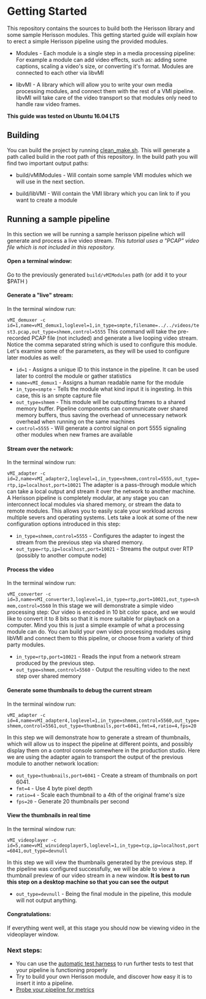 # Getting Started
This repository contains the sources to build both the Herisson library and some sample Herisson modules. This getting started guide will explain how to erect a simple Herisson pipeline using the provided modules.
* Modules - Each module is a single step in a media processing pipeline: For example a module can add video effects, such as: adding some captions, scaling a video's size, or converting it's format. Modules are connected to each other via libvMI

* libvMI - A library which will allow you to write your own media processing modules, and connect them with the rest of a VMI pipeline. libvMI will take care of the video transport so that modules only need to handle raw video frames.

**This guide was tested on Ubuntu 16.04 LTS**


## Building
You can build the project by running [clean_make.sh](clean_make.sh). This will generate a path called build in the root path of this repository. In the build path you will find  two important output paths:
* build/vMIModules - Will contain some sample VMI modules which we will use in the next section.

* build/libVMI - Will contain the VMI library which you can link to if you want to create a module

## Running a sample pipeline
In this section we will be running a sample herisson pipeline which will generate and process a live video stream. *This tutorial uses a "PCAP" video file which is not included in this repository.*
#### Open a terminal window:
Go to the previously generated `build/vMIModules` path (or add it to your $PATH )
#### Generate a "live" stream:
In the terminal window run:

`vMI_demuxer -c id=1,name=vMI_demux1,loglevel=1,in_type=smpte,filename=../../videos/test3.pcap,out_type=shmem,control=5555`
This command will take the pre-recorded PCAP file (not included) and generate a live looping video stream. Notice the comma separated string which is used to configure this module. Let's examine some of the parameters, as they will be used to configure later modules as well:
* `id=1` - Assigns a unique ID to this instance in the pipeline. It can be used later to control the module or gather statistics
* `name=vMI_demux1` - Assigns a human readable name for the module
* `in_type=smpte` - Tells the module what kind input it is ingesting. In this case, this is an smpte capture file
* `out_type=shmem` - This module will be outputting frames to a shared memory buffer. Pipeline components can communicate over shared memory buffers, thus saving the overhead of unnecessary network overhead when running  on the same machines
* `control=5555` - Will generate a control signal on port 5555 signaling other modules when new frames are available

#### Stream over the network:
In the terminal window run:

`vMI_adapter -c id=2,name=vMI_adapter2,loglevel=1,in_type=shmem,control=5555,out_type=rtp,ip=localhost,port=10021`
The adapter is a pass-through module which can take a local output and stream it over the network to another machine. A Herisson pipeline is completely modular, at any stage you can interconnect local modules via shared memory, or stream the data to remote modules. This allows you to easily scale your workload across multiple severs and operating systems. Lets take a look at some of the new configuration options introduced in this step:
* `in_type=shmem,control=5555` - Configures the adapter to ingest the stream from the previous step via shared memory.
* `out_type=rtp,ip=localhost,port=10021` - Streams the output over RTP (possibly to another compute node)

#### Process the video
In the terminal window run:

`vMI_converter -c id=3,name=vMI_converter3,loglevel=1,in_type=rtp,port=10021,out_type=shmem,control=5560`
In this stage we will demonstrate a simple video processing step: Our video is encoded in 10 bit color space, and we would like to convert it to 8 bits so that it is more suitable for playback on a computer. Mind you this is just a simple example of what a processing module can do. You can build your own video processing modules using libVMI and connect them to this pipeline, or choose from a variety of third party modules.
* `in_type=rtp,port=10021` - Reads the input from a network stream produced by the previous step.
* `out_type=shmem,control=5560` - Output the resulting video to the next step over shared memory

#### Generate some thumbnails to debug the current stream
In the terminal window run:

`vMI_adapter -c id=4,name=vMI_adapter4,loglevel=1,in_type=shmem,control=5560,out_type=shmem,control=5561,out_type=thumbnails,port=6041,fmt=4,ratio=4,fps=20`

In this step we will demonstrate how to generate a stream of thumbnails, which will allow us to inspect the pipeline at different points, and possibly display them on a control console somewhere in the production studio. Here we are using the adapter again to transport the output of the previous module to another network location:
* `out_type=thumbnails,port=6041` - Create a stream of thumbnails on port 6041.
* `fmt=4` - Use 4 byte pixel depth
* `ratio=4` - Scale each thumbnail to a 4th of the original frame's size
* `fps=20` - Generate 20 thumbnails per second

#### View the thumbnails in real time
In the terminal window run:

`vMI_videoplayer -c id=5,name=vMI_winvideoplayer5,loglevel=1,in_type=tcp,ip=localhost,port=6041,out_type=devnull`

In this step we will view the thumbnails generated by the previous step. If the pipeline was configured successfully, we will be able to view a thumbnail preview of our video stream in a new window. **It is best to run this step on a desktop machine so that you can see the output**
* `out_type=devnull` - Being the final module in the pipeline, this module will not output anything.

#### Congratulations:
If everything went well, at this stage you should now be viewing video in the videoplayer window.

### Next steps:
* You can use the [automatic test harness](../TestHarness/README.md) to run further tests to test that your pipeline is functioning properly
* Try to build your own Herisson module, and discover how easy it is to insert it into a pipeline.
* [Probe your pipeline for metrics](ip2vf/vMIModules/vMI_probe.md)